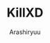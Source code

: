 ---
title: KillXD
author: Arashiryuu
description_markdown: >-
  Replaces "XD"s (case-insensitively) with "I'm a retard lol."
github: https://github.com/Arashiryuu/
download: https://github.com/Arashiryuu/crap/blob/master/ToastIntegrated/KillXD/KillXD.plugin.js
support: https://github.com/Arashiryuu/crap/issues
preview:
tags:
layout: product
---